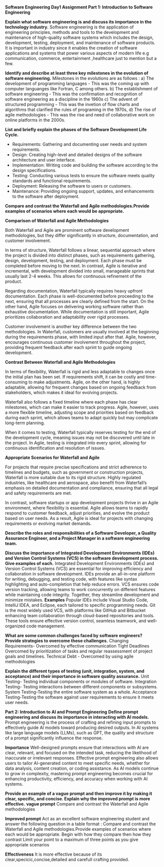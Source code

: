 **Software Engineering Day1 Assignment
Part 1: Introduction to Software Engineering**

**Explain what software engineering is and discuss its importance in the technology industry.**
Software engineering is the application of engineering principles, methods and tools to the development and maintenance of high-quality software systems which includes the design, development, testing, deployment, and maintenance of software products.
It is important in industry since it enables the creation of software applications and systems that power various aspects of modern life e.g communication, commerce, entertainment ,healthcare just to mention but a few.

**Identify and describe at least three key milestones in the evolution of software engineering.**
Milestones in the evolutions are as follows :
a) The development of programming languages - This was the coming up with computer languanges like Fortran, C among others.
b) The establishment of software engineering - This was the confirmation and recognition of software engineering as a discipline in the 1960s 
c) The advent of structured programming - This was the invetion of flow charts and algorithms that clarified the rules of programing in the 1970s, 
d) The rise of agile methodologies - This was the rise and need of collaborative work on online platforms in the 2000s.



**List and briefly explain the phases of the Software Development Life Cycle.**
  - Requirements: Gathering and documenting user needs and system requirements.
  - Design: Creating high-level and detailed designs of the software architecture and user interface.
  - Implementation: Writing code and building the software according to the design specifications.
  - Testing: Conducting various tests to ensure the software meets quality standards and functional requirements.
  - Deployment: Releasing the software to users or customers.
  - Maintenance: Providing ongoing support, updates, and enhancements to the software after deployment.

**Compare and contrast the Waterfall and Agile methodologies.Provide examples of scenarios where each would be appropriate.**

**Comparison of Waterfall and Agile Methodologies**

Both Waterfall and Agile are prominent software development methodologies, but they differ significantly in structure, documentation, and customer involvement.

In terms of structure, Waterfall follows a linear, sequential approach where the project is divided into distinct phases, such as requirements gathering, design, development, testing, and deployment. Each phase must be completed before moving to the next. In contrast, Agile is iterative and incremental, with development divided into small, manageable sprints that usually last 2-4 weeks. This allows for continuous refinement of the product.

Regarding documentation, Waterfall typically requires heavy upfront documentation. Each phase is well-documented before proceeding to the next, ensuring that all processes are clearly defined from the start. On the other hand, Agile focuses on delivering working software rather than exhaustive documentation. While documentation is still important, Agile prioritizes collaboration and adaptability over rigid processes.

Customer involvement is another key difference between the two methodologies. In Waterfall, customers are usually involved at the beginning during the requirements phase, with limited input after that. Agile, however, encourages continuous customer involvement throughout the project, providing frequent feedback after each sprint to guide ongoing development.

**Contrast Between Waterfall and Agile Methodologies**

In terms of flexibility, Waterfall is rigid and less adaptable to changes once the initial plan has been set. If requirements shift, it can be costly and time-consuming to make adjustments. Agile, on the other hand, is highly adaptable, allowing for frequent changes based on ongoing feedback from stakeholders, which makes it ideal for evolving projects.

Waterfall also follows a fixed timeline where each phase has clear milestones, which can make it easier to track progress. Agile, however, uses a more flexible timeline, adjusting scope and priorities based on feedback during each sprint, which allows teams to adapt quickly but may complicate long-term planning.

When it comes to testing, Waterfall typically reserves testing for the end of the development cycle, meaning issues may not be discovered until late in the project. In Agile, testing is integrated into every sprint, allowing for continuous identification and resolution of issues.

**Appropriate Scenarios for Waterfall and Agile**

For projects that require precise specifications and strict adherence to timelines and budgets, such as government or construction projects, Waterfall is more suitable due to its rigid structure. Highly regulated industries, like healthcare and aerospace, also benefit from Waterfall’s emphasis on detailed documentation and compliance, ensuring that all legal and safety requirements are met.

In contrast, software startups or app development projects thrive in an Agile environment, where flexibility is essential. Agile allows teams to rapidly respond to customer feedback, adjust priorities, and evolve the product based on user needs. As a result, Agile is ideal for projects with changing requirements or evolving market demands.

**Describe the roles and responsibilities of a Software Developer, a Quality Assurance Engineer, and a Project Manager in a software engineering team.**


**Discuss the importance of Integrated Development Environments (IDEs) and Version Control Systems (VCS) in the software development process. Give examples of each.**
Integrated Development Environments (IDEs) and Version Control Systems (VCS) are essential for improving efficiency and collaboration in software development. IDEs provide an all-in-one platform for writing, debugging, and testing code, with features like syntax highlighting and auto-completion that help reduce errors. VCS ensures code version tracking, allowing teams to work concurrently on different features while maintaining code integrity. Together, they streamline development and minimize mistakes.
**Examples**
Popular IDEs include Visual Studio Code, IntelliJ IDEA, and Eclipse, each tailored to specific programming needs. Git is the most widely used VCS, with platforms like GitHub and Bitbucket enhancing team collaboration through cloud-based repositories and tools. These tools ensure effective version control, seamless teamwork, and well-organized code management.

**What are some common challenges faced by software engineers? Provide strategies to overcome these challenges.**
Changing Requirements- Overcomed by effective communication
Tight Deadlines Overcomed by prioritization of tasks and regular reassessment of project goals and timelines.
Technical Debt - Overcomed by using agile methodologies

**Explain the different types of testing (unit, integration, system, and acceptance) and their importance in software quality assurance.**
Unit Testing- Testing individual components or modules of software.
Integration Testing- Testing interactions between different components or subsystems.
System Testing-Testing the entire software system as a whole.
Acceptance Testing-Testing the software against user requirements to ensure it meets user needs.




**Part 2: Introduction to AI and Prompt Engineering**
**Define prompt engineering and discuss its importance in interacting with AI models.**
Prompt engineering is the process of crafting and refining input prompts to effectively guide AI models toward producing desired outputs. In AI systems like large language models (LLMs), such as GPT, the quality and structure of a prompt significantly influence the response.

**Importance**
Well-designed prompts ensure that interactions with AI are clear, relevant, and focused on the intended task, reducing the likelihood of inaccurate or irrelevant responses.
Effective prompt engineering also allows users to tailor AI-generated content to meet specific needs, whether for data analysis, content creation, or coding assistance. As AI models continue to grow in complexity, mastering prompt engineering becomes crucial for enhancing productivity, efficiency, and accuracy when working with AI systems.

**Provide an example of a vague prompt and then improve it by making it clear, specific, and concise. Explain why the improved prompt is more effective.**
**vague prompt**
Compare and contrast the Waterfall and Agile methodologies

**Improved prompt**
Act as an excellent software engineering student and answer the following question in a table format : Compare and contrast the Waterfall and Agile methodologies.Provide examples of scenarios where each would be appropriate. 
Begin with how they compare then how they contrast 
Limit your point to a maximum of three points as you give appropriate scenarios

**Effectiveness**
It is more effective because of its clear,specicic,concise,detailed and carefull crafting provided.

